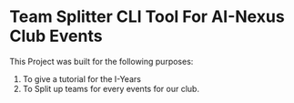 # Team Splitter CLI Tool For AI-Nexus Club Events
This Project was built for the following purposes:
1. To give a tutorial for the I-Years
2. To Split up teams for every events for our club.
